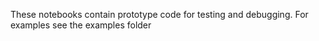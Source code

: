These notebooks contain prototype code for testing and debugging. For examples see the examples folder 
